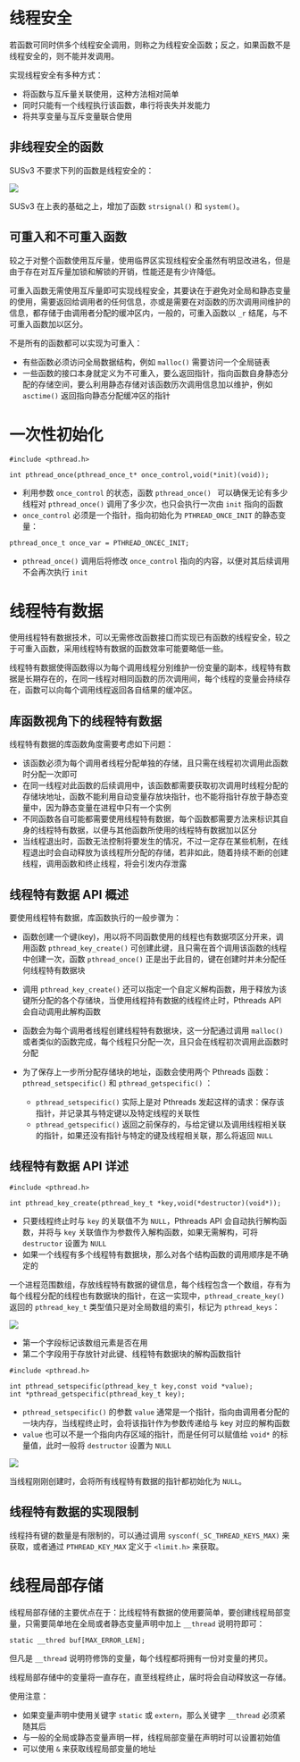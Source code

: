 # 线程安全

若函数可同时供多个线程安全调用，则称之为线程安全函数；反之，如果函数不是线程安全的，则不能并发调用。

实现线程安全有多种方式：

- 将函数与互斥量关联使用，这种方法相对简单
- 同时只能有一个线程执行该函数，串行将丧失并发能力
- 将共享变量与互斥变量联合使用

## 非线程安全的函数

SUSv3 不要求下列的函数是线程安全的：

![](./img/thread_safe.png)

SUSv3 在上表的基础之上，增加了函数 `strsignal()` 和 `system()`。

## 可重入和不可重入函数

较之于对整个函数使用互斥量，使用临界区实现线程安全虽然有明显改进名，但是由于存在对互斥量加锁和解锁的开销，性能还是有少许降低。

可重入函数无需使用互斥量即可实现线程安全，其要诀在于避免对全局和静态变量的使用，需要返回给调用者的任何信息，亦或是需要在对函数的历次调用间维护的信息，都存储于由调用者分配的缓冲区内，一般的，可重入函数以 `_r` 结尾，与不可重入函数加以区分。

不是所有的函数都可以实现为可重入：

- 有些函数必须访问全局数据结构，例如 `malloc()` 需要访问一个全局链表
- 一些函数的接口本身就定义为不可重入，要么返回指针，指向函数自身静态分配的存储空间，要么利用静态存储对该函数历次调用信息加以维护，例如 `asctime()` 返回指向静态分配缓冲区的指针

# 一次性初始化

```
#include <pthread.h>

int pthread_once(pthread_once_t* once_control,void(*init)(void));
```

- 利用参数 `once_control` 的状态，函数 `pthread_once() ` 可以确保无论有多少线程对 `pthread_once()` 调用了多少次，也只会执行一次由 `init` 指向的函数
- `once_control` 必须是一个指针，指向初始化为 `PTHREAD_ONCE_INIT` 的静态变量：

```
pthread_once_t once_var = PTHREAD_ONCEC_INIT;
```

- `pthread_once()` 调用后将修改 `once_control` 指向的内容，以便对其后续调用不会再次执行 `init`

# 线程特有数据

使用线程特有数据技术，可以无需修改函数接口而实现已有函数的线程安全，较之于可重入函数，采用线程特有数据的函数效率可能要略低一些。

线程特有数据使得函数得以为每个调用线程分别维护一份变量的副本，线程特有数据是长期存在的，在同一线程对相同函数的历次调用间，每个线程的变量会持续存在，函数可以向每个调用线程返回各自结果的缓冲区。

## 库函数视角下的线程特有数据

线程特有数据的库函数角度需要考虑如下问题：

- 该函数必须为每个调用者线程分配单独的存储，且只需在线程初次调用此函数时分配一次即可
- 在同一线程对此函数的后续调用中，该函数都需要获取初次调用时线程分配的存储块地址，函数不能利用自动变量存放块指针，也不能将指针存放于静态变量中，因为静态变量在进程中只有一个实例
- 不同函数各自可能都需要使用线程特有数据，每个函数都需要方法来标识其自身的线程特有数据，以便与其他函数所使用的线程特有数据加以区分
- 当线程退出时，函数无法控制将要发生的情况，不过一定存在某些机制，在线程退出时会自动释放为该线程所分配的存储，若非如此，随着持续不断的创建线程，调用函数和终止线程，将会引发内存泄露

## 线程特有数据 API 概述

要使用线程特有数据，库函数执行的一般步骤为：

- 函数创建一个键(key)，用以将不同函数使用的线程也有数据项区分开来，调用函数 `pthread_key_create()` 可创建此键，且只需在首个调用该函数的线程中创建一次，函数 `pthread_once()` 正是出于此目的，键在创建时并未分配任何线程特有数据块

- 调用 `pthread_key_create()` 还可以指定一个自定义解构函数，用于释放为该键所分配的各个存储块，当使用线程持有数据的线程终止时，Pthreads API 会自动调用此解构函数

- 函数会为每个调用者线程创建线程特有数据块，这一分配通过调用 `malloc()` 或者类似的函数完成，每个线程只分配一次，且只会在线程初次调用此函数时分配

- 为了保存上一步所分配存储块的地址，函数会使用两个 Pthreads 函数：`pthread_setspecific()`  和 `pthread_getspecific()` ：

  - `pthread_setspecific()`   实际上是对 Pthreads 发起这样的请求：保存该指针，并记录其与特定键以及特定线程的关联性
  - `pthread_getspecific()` 返回之前保存的，与给定键以及调用线程相关联的指针，如果还没有指针与特定的键及线程相关联，那么将返回 `NULL`

  
## 线程特有数据 API 详述

```
#include <pthread.h>

int pthread_key_create(pthread_key_t *key,void(*destructor)(void*));
```

- 只要线程终止时与 `key` 的关联值不为 `NULL`，Pthreads API 会自动执行解构函数，并将与 `key` 关联值作为参数传入解构函数，如果无需解构，可将 `destructor` 设置为 `NULL`
- 如果一个线程有多个线程特有数据块，那么对各个结构函数的调用顺序是不确定的

一个进程范围数组，存放线程特有数据的键信息，每个线程包含一个数组，存有为每个线程分配的线程也有数据块的指针，在这一实现中，`pthread_create_key()` 返回的 `pthread_key_t` 类型值只是对全局数组的索引，标记为 `pthread_keys`：

![](./img/pthread_keys.png)

- 第一个字段标记该数组元素是否在用
- 第二个字段用于存放针对此键、线程特有数据块的解构函数指针

```
#include <pthread.h>

int pthread_setspecific(pthread_key_t key,const void *value);
int *pthread_getspecific(pthread_key_t key);
```

- `pthread_setspecific()` 的参数 `value`  通常是一个指针，指向由调用者分配的一块内存，当线程终止时，会将该指针作为参数传递给与 key 对应的解构函数
- `value` 也可以不是一个指向内存区域的指针，而是任何可以赋值给  `void*` 的标量值，此时一般将 `destructor` 设置为 `NULL`

![](./img/tsd.png)

当线程刚刚创建时，会将所有线程特有数据的指针都初始化为 `NULL`。

## 线程特有数据的实现限制

线程持有键的数量是有限制的，可以通过调用 `sysconf(_SC_THREAD_KEYS_MAX)`  来获取，或者通过 `PTHREAD_KEY_MAX` 定义于  `<limit.h>` 来获取。

# 线程局部存储

线程局部存储的主要优点在于：比线程特有数据的使用要简单，要创建线程局部变量，只需要简单地在全局或者静态变量声明中加上 `__thread` 说明符即可：

```
static __thred buf[MAX_ERROR_LEN];
```

但凡是 `__thread` 说明符修饰的变量，每个线程都将拥有一份对变量的拷贝。

线程局部存储中的变量将一直存在，直至线程终止，届时将会自动释放这一存储。

使用注意：

- 如果变量声明中使用关键字 `static` 或 `extern`，那么关键字 `__thread` 必须紧随其后
- 与一般的全局或静态变量声明一样，线程局部变量在声明时可以设置初始值
- 可以使用 `&` 来获取线程局部变量的地址



























